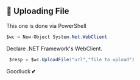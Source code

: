 ## 🎈 Uploading File
This one is done via PowerShell
```csharp
$wc = New-Object System.Net.WebClient
```
Declare .NET Framework's WebClient.
```csharp
 $resp = $wc.UploadFile("url","file to upload")
```

Goodluck 💕
